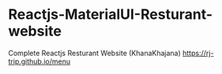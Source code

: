 # Reactjs-MaterialUI-Resturant-website
Complete Reactjs Resturant Website (KhanaKhajana)
https://rj-trip.github.io/menu
